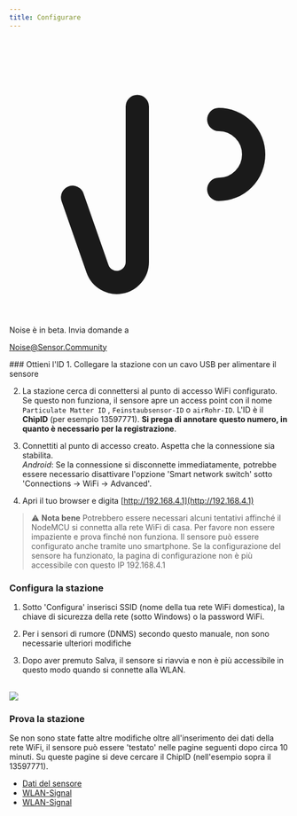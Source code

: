 ```yaml
---
title: Configurare
---
```


  <div class="max-w-screen-xl mx-auto pb-5">
      <div class="p-2 rounded-lg bg-indigo-100 shadow-lg sm:p-3">
      <div class="flex items-center">
            <span class="p-2 rounded-lg bg-indigo-500">
              <svg class="h-8 w-8 text-white" fill="none" viewBox="0 0 24 24" stroke="currentColor">
                <path stroke-linecap="round" stroke-linejoin="round" stroke-width="2" d="M11 5.882V19.24a1.76 1.76 0 01-3.417.592l-2.147-6.15M18 13a3 3 0 100-6M5. 436 13.683A4.001 4.001 0 017 6h1.832c4.1 0 7.625-1.234 9.168-3v14c-1.543-1.766-5.067-3-9.168-3H7a3.988 3.988 0 01-1.564-.317z" >
              <svg>
            <span>
        <div class="flex flex-wrap">
          <div class="flex-wrap flex">
            <p class="pt-1 text-indigo-700 font-medium">
                Noise è in beta. Invia domande a<p>
          <a href="mailto:Noise@Sensor.Community" class="ml-1 font-medium underline text-white hover:text-yellow-600">
                  Noise@Sensor.Community<a>
          <div>
           <div>
      <div>
    <div>
  <div>
  <div>
### Ottieni l'ID
1. Collegare la stazione con un cavo USB per alimentare il sensore

2. La stazione cerca di connettersi al punto di accesso WiFi configurato. Se questo non funziona, il sensore apre un access point con il nome `Particulate Matter ID` , `Feinstaubsensor-ID` o `airRohr-ID`. L'ID è il **ChipID** (per esempio 13597771). **Si prega di annotare questo numero, in quanto è necessario per la registrazione**.

3. Connettiti al punto di accesso creato. Aspetta che la connessione sia stabilita.<br>*Android*: Se la connessione si disconnette immediatamente, potrebbe essere necessario disattivare l'opzione 'Smart network switch' sotto 'Connections -> WiFi -> Advanced'.

4. Apri il tuo browser e digita [http://192.168.4.1](http://192.168.4.1)

> ⚠️ **Nota bene** Potrebbero essere necessari alcuni tentativi affinché il NodeMCU si connetta alla rete WiFi di casa. Per favore non essere impaziente e prova finché non funziona. Il sensore può essere configurato anche tramite uno smartphone. Se la configurazione del sensore ha funzionato, la pagina di configurazione non è più accessibile con questo IP 192.168.4.1

### Configura la stazione
1. Sotto 'Configura' inserisci SSID (nome della tua rete WiFi domestica), la chiave di sicurezza della rete (sotto Windows) o la password WiFi.

2. Per i sensori di rumore (DNMS) secondo questo manuale, non sono necessarie ulteriori modifiche

3. Dopo aver premuto Salva, il sensore si riavvia e non è più accessibile in questo modo quando si connette alla WLAN.

<br>

<img src="../docs/airrohr_config_initial.jpg" loading="lazy"/>
<br>

### Prova la stazione
Se non sono state fatte altre modifiche oltre all'inserimento dei dati della rete WiFi, il sensore può essere 'testato' nelle pagine seguenti dopo circa 10 minuti. Su queste pagine si deve cercare il ChipID (nell'esempio sopra il 13597771).

 * [Dati del sensore](www.madavi.desensorgraph.php)
 * [WLAN-Signal](www.madavi.desensorsignal.php)
 * [WLAN-Signal](www.madavi.desensorsignal.php)




